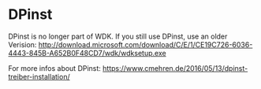 # DPinst
DPinst is no longer part of WDK. If you still use DPinst, use an older Verision: http://download.microsoft.com/download/C/E/1/CE19C726-6036-4443-845B-A652B0F48CD7/wdk/wdksetup.exe

For more infos about DPinst: https://www.cmehren.de/2016/05/13/dpinst-treiber-installation/
